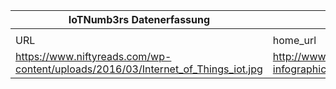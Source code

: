 |IoTNumb3rs Datenerfassung|||||||||||
| ---- | ---- | ---- | ---- | ---- | ---- | ---- | ---- | ---- | ---- | ---- |
||||||||||||
|URL|home_url|filename|device_class|device_count|market_class|market_volume|prognosis_year|publication_year|authorship_class|Dropbox folder|
|https://www.niftyreads.com/wp-content/uploads/2016/03/Internet_of_Things_iot.jpg|http://www.niftyreads.com/iot-infographics/|file1_Internet_of_Things_iot.jpg||||||||JinlinHolic/20181117-2100|
